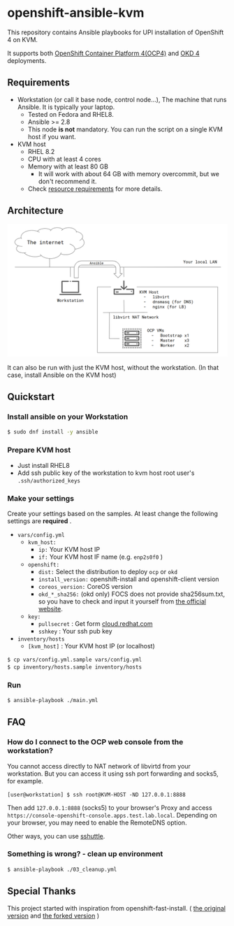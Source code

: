 # openshift-ansible-kvm

This repository contains Ansible playbooks for UPI installation of OpenShift 4 on KVM.

It supports both [OpenShift Container Platform 4(OCP4)](https://www.openshift.com/) and [OKD 4](https://www.okd.io/) deployments.

## Requirements

- Workstation (or call it base node, control node...), The machine that runs Ansible. It is typically your laptop.
    - Tested on Fedora and RHEL8.
    - Ansible >= 2.8
    - This node **is not** mandatory. You can run the script on a single KVM host if you want.
- KVM host
    - RHEL 8.2
    - CPU with at least 4 cores
    - Memory with at least 80 GB
        - It will work with about 64 GB with memory overcommit, but we don't recommend it.
    - Check [resource requirements](https://access.redhat.com/documentation/en-us/openshift_container_platform/4.5/html/installing_on_bare_metal/installing-on-bare-metal#installation-requirements-user-infra_installing-bare-metal) for more details.

## Architecture

![openshift-ansible-kvm-architecture](docs/assets/openshift-ansible-kvm-architecture.png)

It can also be run with just the KVM host, without the workstation. (In that case, install Ansible on the KVM host)

## Quickstart

### Install ansible on your Workstation

```bash
$ sudo dnf install -y ansible
```

### Prepare KVM host

- Just install RHEL8
- Add ssh public key of the workstation to kvm host root user's `.ssh/authorized_keys`

### Make your settings

Create your settings based on the samples.
At least change the following settings are **required** .

- `vars/config.yml`
    - `kvm_host:`
        - `ip:` Your KVM host IP
        - `if:` Your KVM host IF name (e.g. `enp2s0f0` )
    - `openshift:`
        - `dist:` Select the distribution to deploy `ocp` or `okd`
        - `install_version:` openshift-install and openshift-client version
        - `coreos_version:` CoreOS version
        - `okd_*_sha256:` (okd only) FOCS does not provide sha256sum.txt, so you have to check and input it yourself from [the official website](https://getfedora.org/en/coreos/download?tab=metal_virtualized&stream=stable).
    - `key:`
        - `pullsecret`  : Get form [cloud.redhat.com](https://cloud.redhat.com/openshift/install/metal/user-provisioned)
        - `sshkey`      : Your ssh pub key
- `inventory/hosts`
    - `[kvm_host]`    : Your KVM host IP (or localhost)

```bash
$ cp vars/config.yml.sample vars/config.yml
$ cp inventory/hosts.sample inventory/hosts
```

### Run

```bash
$ ansible-playbook ./main.yml
```

## FAQ

### How do I connect to the OCP web console from the workstation?

You cannot access directly to NAT network of libvirtd from your workstation.
But you can access it using ssh port forwarding and socks5, for example.
 
```
[user@workstation] $ ssh root@KVM-HOST -ND 127.0.0.1:8888
```

Then add `127.0.0.1:8888` (socks5) to your browser's Proxy and access `https://console-openshift-console.apps.test.lab.local`.
Depending on your browser, you may need to enable the RemoteDNS option.
 
Other ways, you can use [sshuttle](https://fedoramagazine.org/use-sshuttle-to-build-a-poor-mans-vpn/).

### Something is wrong? - clean up environment

```bash
$ ansible-playbook ./03_cleanup.yml
```

## Special Thanks

This project started with inspiration from openshift-fast-install. ( [the original version](https://github.com/konono/openshift-fast-install) and [the forked version](https://github.com/masaki-furuta/openshift-fast-install) )
